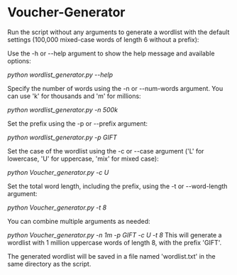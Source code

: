 # Voucher-Generator
Run the script without any arguments to generate a wordlist with the default settings (100,000 mixed-case words of length 6 without a prefix):

Use the -h or --help argument to show the help message and available options:

_python wordlist_generator.py --help_

Specify the number of words using the -n or --num-words argument. You can use 'k' for thousands and 'm' for millions:

_python wordlist_generator.py -n 500k_

Set the prefix using the -p or --prefix argument:

_python wordlist_generator.py -p GIFT_

Set the case of the wordlist using the -c or --case argument ('L' for lowercase, 'U' for uppercase, 'mix' for mixed case):

_python Voucher_generator.py -c U_

Set the total word length, including the prefix, using the -t or --word-length argument:

_python Voucher_generator.py -t 8_

You can combine multiple arguments as needed:

_python Voucher_generator.py -n 1m -p GIFT -c U -t 8_
This will generate a wordlist with 1 million uppercase words of length 8, with the prefix 'GIFT'.

The generated wordlist will be saved in a file named 'wordlist.txt' in the same directory as the script.
